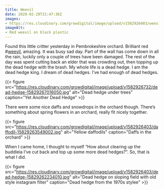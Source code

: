 ```yaml
---
title: Weevil
date: 2020-02-28T21:47:36Z
images:
- https://res.cloudinary.com/growdigital/image/upload/v1582926403/weevil-15829262645091.jpg
imageAlt:
- Red weevil on black plastic
---
```


Found this little critter yesterday in Pembrokeshire orchard. Brilliant red #[weevil](https://en.wikipedia.org/wiki/Weevil), amazing. It was busy sad day. Part of the wall has come down in all the rain, luckily only a couple of trees have been damaged. The rest of the day was spent cutting back an elder that was crowding out, then topping up the dead hedge with the brash. My whole life is a dead hedge. I am the dead hedge king. I dream of dead hedges. I’ve had enough of dead hedges.

{{< figure src="https://res.cloudinary.com/growdigital/image/upload/v1582926732/dead-hedge-15829267016050.jpg" alt="Dead hedge under trees" caption="Yet Another Dead Hedge" >}}

There were some nice daffs and snowdrops in the orchard though. There’s something about spring flowers in an orchard, really fit nicely together.

{{< figure src="https://res.cloudinary.com/growdigital/image/upload/v1582926403/daffodil-15829263549002.jpg" alt="Yellow daffodils" caption="Daffs in the orchard" >}}

When I came home, I thought to myself “How about clearing up the buddleia I’ve cut back and top up some more dead hedges?”. So, that is what I did.

{{< figure src="https://res.cloudinary.com/growdigital/image/upload/v1582926403/dead-hedge-15829262234010.jpg" alt="Dead hedge on sloping field with old style instagram filter" caption="Dead hedge from the 1970s stylee" >}}


